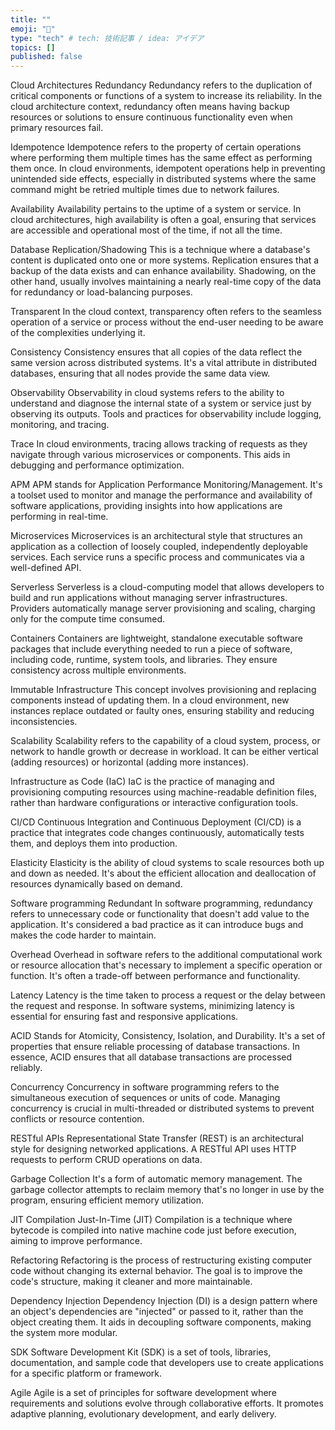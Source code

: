 ```yaml
---
title: ""
emoji: "🕌"
type: "tech" # tech: 技術記事 / idea: アイデア
topics: []
published: false
---
```


Cloud Architectures
Redundancy
Redundancy refers to the duplication of critical components or functions of a system to increase its reliability. In the cloud architecture context, redundancy often means having backup resources or solutions to ensure continuous functionality even when primary resources fail.

Idempotence
Idempotence refers to the property of certain operations where performing them multiple times has the same effect as performing them once. In cloud environments, idempotent operations help in preventing unintended side effects, especially in distributed systems where the same command might be retried multiple times due to network failures.

Availability
Availability pertains to the uptime of a system or service. In cloud architectures, high availability is often a goal, ensuring that services are accessible and operational most of the time, if not all the time.

Database Replication/Shadowing
This is a technique where a database's content is duplicated onto one or more systems. Replication ensures that a backup of the data exists and can enhance availability. Shadowing, on the other hand, usually involves maintaining a nearly real-time copy of the data for redundancy or load-balancing purposes.

Transparent
In the cloud context, transparency often refers to the seamless operation of a service or process without the end-user needing to be aware of the complexities underlying it.

Consistency
Consistency ensures that all copies of the data reflect the same version across distributed systems. It's a vital attribute in distributed databases, ensuring that all nodes provide the same data view.

Observability
Observability in cloud systems refers to the ability to understand and diagnose the internal state of a system or service just by observing its outputs. Tools and practices for observability include logging, monitoring, and tracing.

Trace
In cloud environments, tracing allows tracking of requests as they navigate through various microservices or components. This aids in debugging and performance optimization.

APM
APM stands for Application Performance Monitoring/Management. It's a toolset used to monitor and manage the performance and availability of software applications, providing insights into how applications are performing in real-time.

Microservices
Microservices is an architectural style that structures an application as a collection of loosely coupled, independently deployable services. Each service runs a specific process and communicates via a well-defined API.

Serverless
Serverless is a cloud-computing model that allows developers to build and run applications without managing server infrastructures. Providers automatically manage server provisioning and scaling, charging only for the compute time consumed.

Containers
Containers are lightweight, standalone executable software packages that include everything needed to run a piece of software, including code, runtime, system tools, and libraries. They ensure consistency across multiple environments.

Immutable Infrastructure
This concept involves provisioning and replacing components instead of updating them. In a cloud environment, new instances replace outdated or faulty ones, ensuring stability and reducing inconsistencies.

Scalability
Scalability refers to the capability of a cloud system, process, or network to handle growth or decrease in workload. It can be either vertical (adding resources) or horizontal (adding more instances).

Infrastructure as Code (IaC)
IaC is the practice of managing and provisioning computing resources using machine-readable definition files, rather than hardware configurations or interactive configuration tools.

CI/CD
Continuous Integration and Continuous Deployment (CI/CD) is a practice that integrates code changes continuously, automatically tests them, and deploys them into production.

Elasticity
Elasticity is the ability of cloud systems to scale resources both up and down as needed. It's about the efficient allocation and deallocation of resources dynamically based on demand.

Software programming
Redundant
In software programming, redundancy refers to unnecessary code or functionality that doesn't add value to the application. It's considered a bad practice as it can introduce bugs and makes the code harder to maintain.

Overhead
Overhead in software refers to the additional computational work or resource allocation that's necessary to implement a specific operation or function. It's often a trade-off between performance and functionality.

Latency
Latency is the time taken to process a request or the delay between the request and response. In software systems, minimizing latency is essential for ensuring fast and responsive applications.

ACID
Stands for Atomicity, Consistency, Isolation, and Durability. It's a set of properties that ensure reliable processing of database transactions. In essence, ACID ensures that all database transactions are processed reliably.

Concurrency
Concurrency in software programming refers to the simultaneous execution of sequences or units of code. Managing concurrency is crucial in multi-threaded or distributed systems to prevent conflicts or resource contention.

RESTful APIs
Representational State Transfer (REST) is an architectural style for designing networked applications. A RESTful API uses HTTP requests to perform CRUD operations on data.

Garbage Collection
It's a form of automatic memory management. The garbage collector attempts to reclaim memory that's no longer in use by the program, ensuring efficient memory utilization.

JIT Compilation
Just-In-Time (JIT) Compilation is a technique where bytecode is compiled into native machine code just before execution, aiming to improve performance.

Refactoring
Refactoring is the process of restructuring existing computer code without changing its external behavior. The goal is to improve the code's structure, making it cleaner and more maintainable.

Dependency Injection
Dependency Injection (DI) is a design pattern where an object's dependencies are "injected" or passed to it, rather than the object creating them. It aids in decoupling software components, making the system more modular.

SDK
Software Development Kit (SDK) is a set of tools, libraries, documentation, and sample code that developers use to create applications for a specific platform or framework.

Agile
Agile is a set of principles for software development where requirements and solutions evolve through collaborative efforts. It promotes adaptive planning, evolutionary development, and early delivery.